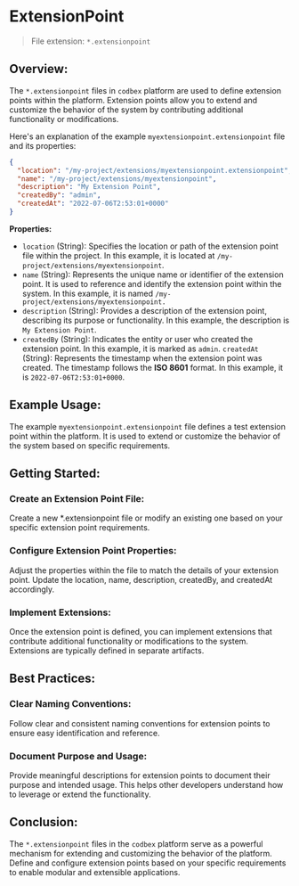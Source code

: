 # ExtensionPoint

> File extension: `*.extensionpoint`

## Overview:

The `*.extensionpoint` files in `codbex` platform are used to define extension points within the platform. Extension points allow you to extend and customize the behavior of the system by contributing additional functionality or modifications.

Here's an explanation of the example `myextensionpoint.extensionpoint` file and its properties:

```json
{
  "location": "/my-project/extensions/myextensionpoint.extensionpoint",
  "name": "/my-project/extensions/myextensionpoint",
  "description": "My Extension Point",
  "createdBy": "admin",
  "createdAt": "2022-07-06T2:53:01+0000"
}
```

**Properties:**

* `location` (String): Specifies the location or path of the extension point file within the project. In this example, it is located at `/my-project/extensions/myextensionpoint`.
* `name` (String): Represents the unique name or identifier of the extension point. It is used to reference and identify the extension point within the system. In this example, it is named `/my-project/extensions/myextensionpoint.`
* `description` (String): Provides a description of the extension point, describing its purpose or functionality. In this example, the description is `My Extension Point`.
* `createdBy` (String): Indicates the entity or user who created the extension point. In this example, it is marked as `admin`.
`createdAt` (String): Represents the timestamp when the extension point was created. The timestamp follows the **ISO 8601** format. In this example, it is `2022-07-06T2:53:01+0000`.

## Example Usage:

The example `myextensionpoint.extensionpoint` file defines a test extension point within the platform. It is used to extend or customize the behavior of the system based on specific requirements.

## Getting Started:

### Create an Extension Point File:

Create a new *.extensionpoint file or modify an existing one based on your specific extension point requirements.

### Configure Extension Point Properties:

Adjust the properties within the file to match the details of your extension point. Update the location, name, description, createdBy, and createdAt accordingly.

### Implement Extensions:

Once the extension point is defined, you can implement extensions that contribute additional functionality or modifications to the system. Extensions are typically defined in separate artifacts.

## Best Practices:

### Clear Naming Conventions:

Follow clear and consistent naming conventions for extension points to ensure easy identification and reference.

### Document Purpose and Usage:

Provide meaningful descriptions for extension points to document their purpose and intended usage. This helps other developers understand how to leverage or extend the functionality.

## Conclusion:

The `*.extensionpoint` files in the `codbex` platform serve as a powerful mechanism for extending and customizing the behavior of the platform. Define and configure extension points based on your specific requirements to enable modular and extensible applications.